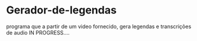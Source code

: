 # Gerador-de-legendas
programa que a partir de um video fornecido, gera legendas e transcrições de audio
IN PROGRESS....
